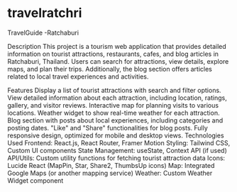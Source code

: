# travelratchri
TravelGuide -Ratchaburi

Description
This project is a tourism web application that provides detailed information on tourist attractions, restaurants, cafes, and blog articles in Ratchaburi, Thailand. Users can search for attractions, view details, explore maps, and plan their trips. Additionally, the blog section offers articles related to local travel experiences and activities.

Features
Display a list of tourist attractions with search and filter options.
View detailed information about each attraction, including location, ratings, gallery, and visitor reviews.
Interactive map for planning visits to various locations.
Weather widget to show real-time weather for each attraction.
Blog section with posts about local experiences, including categories and posting dates.
"Like" and "Share" functionalities for blog posts.
Fully responsive design, optimized for mobile and desktop views.
Technologies Used
Frontend: React.js, React Router, Framer Motion
Styling: Tailwind CSS, Custom UI components
State Management: useState, Context API (if used)
API/Utils: Custom utility functions for fetching tourist attraction data
Icons: Lucide React (MapPin, Star, Share2, ThumbsUp icons)
Map: Integrated Google Maps (or another mapping service)
Weather: Custom Weather Widget component
